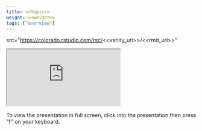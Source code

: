 ```yaml
---
title: <<Topic>>
weight: <<weight>>
tags: ["overview"]
---
```


src="https://colorado.rstudio.com/rsc/<<vanity_url>>/<<rmd_url>>"

<div class="resp-container">
  <iframe 
    src="https://colorado.rstudio.com/rsc/<<vanity_url>>/<<rmd_url>>" 
        class="resp-iframe" 
        gesture="media"  allow="encrypted-media" allowfullscreen>
  </iframe>
</div>


To view the presentation in full screen, click into the presentation then press "f" on your keyboard.


